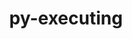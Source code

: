 ---
title: "py-executing"
layout: cache
categories: [package, develop]
meta: {"compilers": ["gcc@=11.1.0", "gcc@=11.4.0", "gcc@=9.4.0", "oneapi@=2024.2.1"], "num_specs": 44, "num_specs_by_stack": {"data-vis-sdk": 4, "e4s": 16, "e4s-neoverse-v2": 6, "e4s-neoverse_v1": 6, "e4s-oneapi": 9, "e4s-power": 3, "root": 44}, "oss": ["ubuntu20.04", "ubuntu22.04"], "platforms": ["linux"], "stacks": ["data-vis-sdk", "e4s", "e4s-neoverse-v2", "e4s-neoverse_v1", "e4s-oneapi", "e4s-power", "root"], "targets": ["neoverse_v1", "neoverse_v2", "ppc64le", "x86_64_v3"], "versions": ["1.2.0", "2.1.0"]}
spec_details: [{"compiler": "gcc@=11.1.0", "hash": "3nhskyfgs5uv3nnihuxx2gcwdaq77nii", "os": "ubuntu20.04", "platform": "linux", "size": "-", "stacks": ["data-vis-sdk", "root"], "tarball": "https://binaries.spack.io/develop/build_cache/linux-ubuntu20.04-x86_64_v3/gcc-11.1.0/py-executing-2.1.0/linux-ubuntu20.04-x86_64_v3-gcc-11.1.0-py-executing-2.1.0-3nhskyfgs5uv3nnihuxx2gcwdaq77nii.spack", "target": "x86_64_v3", "variants": ["build_system=python_pip"], "versions": ["2.1.0"]}, {"compiler": "gcc@=11.4.0", "hash": "6b5fuik5b5os6uw2rptneyefdi7uu3nv", "os": "ubuntu22.04", "platform": "linux", "size": "-", "stacks": ["e4s", "root"], "tarball": "https://binaries.spack.io/develop/build_cache/linux-ubuntu22.04-x86_64_v3/gcc-11.4.0/py-executing-2.1.0/linux-ubuntu22.04-x86_64_v3-gcc-11.4.0-py-executing-2.1.0-6b5fuik5b5os6uw2rptneyefdi7uu3nv.spack", "target": "x86_64_v3", "variants": ["build_system=python_pip"], "versions": ["2.1.0"]}, {"compiler": "gcc@=11.4.0", "hash": "6tjhbn5jbqfu2fz2rcnjuqpqfdn74vjq", "os": "ubuntu22.04", "platform": "linux", "size": "-", "stacks": ["e4s", "root"], "tarball": "https://binaries.spack.io/develop/build_cache/linux-ubuntu22.04-x86_64_v3/gcc-11.4.0/py-executing-2.1.0/linux-ubuntu22.04-x86_64_v3-gcc-11.4.0-py-executing-2.1.0-6tjhbn5jbqfu2fz2rcnjuqpqfdn74vjq.spack", "target": "x86_64_v3", "variants": ["build_system=python_pip"], "versions": ["2.1.0"]}, {"compiler": "gcc@=11.4.0", "hash": "7dgkfwof7c3flhytyrensmkukukhw5wx", "os": "ubuntu22.04", "platform": "linux", "size": "-", "stacks": ["e4s-neoverse-v2", "root"], "tarball": "https://binaries.spack.io/develop/build_cache/linux-ubuntu22.04-neoverse_v2/gcc-11.4.0/py-executing-2.1.0/linux-ubuntu22.04-neoverse_v2-gcc-11.4.0-py-executing-2.1.0-7dgkfwof7c3flhytyrensmkukukhw5wx.spack", "target": "neoverse_v2", "variants": ["build_system=python_pip"], "versions": ["2.1.0"]}, {"compiler": "gcc@=11.4.0", "hash": "7ibd2gd74ijvpjc26cmqjumlocqxx5oi", "os": "ubuntu22.04", "platform": "linux", "size": "-", "stacks": ["e4s-neoverse-v2", "root"], "tarball": "https://binaries.spack.io/develop/build_cache/linux-ubuntu22.04-neoverse_v2/gcc-11.4.0/py-executing-2.1.0/linux-ubuntu22.04-neoverse_v2-gcc-11.4.0-py-executing-2.1.0-7ibd2gd74ijvpjc26cmqjumlocqxx5oi.spack", "target": "neoverse_v2", "variants": ["build_system=python_pip"], "versions": ["2.1.0"]}, {"compiler": "gcc@=11.4.0", "hash": "7jftk7yvyut6b534x3b2ynvyv2aixayw", "os": "ubuntu22.04", "platform": "linux", "size": "-", "stacks": ["e4s", "root"], "tarball": "https://binaries.spack.io/develop/build_cache/linux-ubuntu22.04-x86_64_v3/gcc-11.4.0/py-executing-2.1.0/linux-ubuntu22.04-x86_64_v3-gcc-11.4.0-py-executing-2.1.0-7jftk7yvyut6b534x3b2ynvyv2aixayw.spack", "target": "x86_64_v3", "variants": ["build_system=python_pip"], "versions": ["2.1.0"]}, {"compiler": "oneapi@=2024.2.1", "hash": "7lb2qvslfvikftntu7iopqtnahxkopbn", "os": "ubuntu22.04", "platform": "linux", "size": "-", "stacks": ["e4s-oneapi", "root"], "tarball": "https://binaries.spack.io/develop/build_cache/linux-ubuntu22.04-x86_64_v3/oneapi-2024.2.1/py-executing-2.1.0/linux-ubuntu22.04-x86_64_v3-oneapi-2024.2.1-py-executing-2.1.0-7lb2qvslfvikftntu7iopqtnahxkopbn.spack", "target": "x86_64_v3", "variants": ["build_system=python_pip"], "versions": ["2.1.0"]}, {"compiler": "gcc@=11.1.0", "hash": "bdk3euahnbzckjy6rroyrvvyblxfuh74", "os": "ubuntu20.04", "platform": "linux", "size": "-", "stacks": ["data-vis-sdk", "root"], "tarball": "https://binaries.spack.io/develop/build_cache/linux-ubuntu20.04-x86_64_v3/gcc-11.1.0/py-executing-2.1.0/linux-ubuntu20.04-x86_64_v3-gcc-11.1.0-py-executing-2.1.0-bdk3euahnbzckjy6rroyrvvyblxfuh74.spack", "target": "x86_64_v3", "variants": ["build_system=python_pip"], "versions": ["2.1.0"]}, {"compiler": "gcc@=11.4.0", "hash": "cscrmzswrd62zcsl42rqrsla4uyg5rk7", "os": "ubuntu22.04", "platform": "linux", "size": "-", "stacks": ["e4s", "root"], "tarball": "https://binaries.spack.io/develop/build_cache/linux-ubuntu22.04-x86_64_v3/gcc-11.4.0/py-executing-2.1.0/linux-ubuntu22.04-x86_64_v3-gcc-11.4.0-py-executing-2.1.0-cscrmzswrd62zcsl42rqrsla4uyg5rk7.spack", "target": "x86_64_v3", "variants": ["build_system=python_pip"], "versions": ["2.1.0"]}, {"compiler": "gcc@=11.4.0", "hash": "fphs7jxdab2sda5mfxcvmnlja236qjri", "os": "ubuntu22.04", "platform": "linux", "size": "-", "stacks": ["e4s-neoverse_v1", "root"], "tarball": "https://binaries.spack.io/develop/build_cache/linux-ubuntu22.04-neoverse_v1/gcc-11.4.0/py-executing-1.2.0/linux-ubuntu22.04-neoverse_v1-gcc-11.4.0-py-executing-1.2.0-fphs7jxdab2sda5mfxcvmnlja236qjri.spack", "target": "neoverse_v1", "variants": ["build_system=python_pip"], "versions": ["1.2.0"]}, {"compiler": "oneapi@=2024.2.1", "hash": "g3ipsbcdpso5df3zymkr5b2betq4uxkk", "os": "ubuntu22.04", "platform": "linux", "size": "-", "stacks": ["e4s-oneapi", "root"], "tarball": "https://binaries.spack.io/develop/build_cache/linux-ubuntu22.04-x86_64_v3/oneapi-2024.2.1/py-executing-2.1.0/linux-ubuntu22.04-x86_64_v3-oneapi-2024.2.1-py-executing-2.1.0-g3ipsbcdpso5df3zymkr5b2betq4uxkk.spack", "target": "x86_64_v3", "variants": ["build_system=python_pip"], "versions": ["2.1.0"]}, {"compiler": "gcc@=11.4.0", "hash": "hdroqvptwwjqyauazgfbthw6n3232rwo", "os": "ubuntu22.04", "platform": "linux", "size": "-", "stacks": ["e4s-neoverse-v2", "root"], "tarball": "https://binaries.spack.io/develop/build_cache/linux-ubuntu22.04-neoverse_v2/gcc-11.4.0/py-executing-2.1.0/linux-ubuntu22.04-neoverse_v2-gcc-11.4.0-py-executing-2.1.0-hdroqvptwwjqyauazgfbthw6n3232rwo.spack", "target": "neoverse_v2", "variants": ["build_system=python_pip"], "versions": ["2.1.0"]}, {"compiler": "gcc@=11.4.0", "hash": "hzrzlnt6uo2x626f2gpefic4pzyblbfe", "os": "ubuntu22.04", "platform": "linux", "size": "-", "stacks": ["e4s-neoverse_v1", "root"], "tarball": "https://binaries.spack.io/develop/build_cache/linux-ubuntu22.04-neoverse_v1/gcc-11.4.0/py-executing-1.2.0/linux-ubuntu22.04-neoverse_v1-gcc-11.4.0-py-executing-1.2.0-hzrzlnt6uo2x626f2gpefic4pzyblbfe.spack", "target": "neoverse_v1", "variants": ["build_system=python_pip"], "versions": ["1.2.0"]}, {"compiler": "gcc@=11.4.0", "hash": "imadwdhlt3ezqulbldz7fztx445pgirk", "os": "ubuntu22.04", "platform": "linux", "size": "-", "stacks": ["e4s", "root"], "tarball": "https://binaries.spack.io/develop/build_cache/linux-ubuntu22.04-x86_64_v3/gcc-11.4.0/py-executing-2.1.0/linux-ubuntu22.04-x86_64_v3-gcc-11.4.0-py-executing-2.1.0-imadwdhlt3ezqulbldz7fztx445pgirk.spack", "target": "x86_64_v3", "variants": ["build_system=python_pip"], "versions": ["2.1.0"]}, {"compiler": "gcc@=11.4.0", "hash": "jd4mensnoyn7xu2rxz4v5v6yv2af6wlh", "os": "ubuntu22.04", "platform": "linux", "size": "-", "stacks": ["e4s", "root"], "tarball": "https://binaries.spack.io/develop/build_cache/linux-ubuntu22.04-x86_64_v3/gcc-11.4.0/py-executing-2.1.0/linux-ubuntu22.04-x86_64_v3-gcc-11.4.0-py-executing-2.1.0-jd4mensnoyn7xu2rxz4v5v6yv2af6wlh.spack", "target": "x86_64_v3", "variants": ["build_system=python_pip"], "versions": ["2.1.0"]}, {"compiler": "gcc@=11.1.0", "hash": "jyuk5z2nulndg73pas43om4zjt6mi7nj", "os": "ubuntu20.04", "platform": "linux", "size": "-", "stacks": ["data-vis-sdk", "root"], "tarball": "https://binaries.spack.io/develop/build_cache/linux-ubuntu20.04-x86_64_v3/gcc-11.1.0/py-executing-2.1.0/linux-ubuntu20.04-x86_64_v3-gcc-11.1.0-py-executing-2.1.0-jyuk5z2nulndg73pas43om4zjt6mi7nj.spack", "target": "x86_64_v3", "variants": ["build_system=python_pip"], "versions": ["2.1.0"]}, {"compiler": "gcc@=11.4.0", "hash": "krt326stn6yxs75qlgibhe4djbloi7gb", "os": "ubuntu22.04", "platform": "linux", "size": "-", "stacks": ["e4s", "root"], "tarball": "https://binaries.spack.io/develop/build_cache/linux-ubuntu22.04-x86_64_v3/gcc-11.4.0/py-executing-2.1.0/linux-ubuntu22.04-x86_64_v3-gcc-11.4.0-py-executing-2.1.0-krt326stn6yxs75qlgibhe4djbloi7gb.spack", "target": "x86_64_v3", "variants": ["build_system=python_pip"], "versions": ["2.1.0"]}, {"compiler": "gcc@=11.4.0", "hash": "l2xofvhh7s53i66vn4oflmnkuohl5hgz", "os": "ubuntu22.04", "platform": "linux", "size": "-", "stacks": ["e4s", "root"], "tarball": "https://binaries.spack.io/develop/build_cache/linux-ubuntu22.04-x86_64_v3/gcc-11.4.0/py-executing-2.1.0/linux-ubuntu22.04-x86_64_v3-gcc-11.4.0-py-executing-2.1.0-l2xofvhh7s53i66vn4oflmnkuohl5hgz.spack", "target": "x86_64_v3", "variants": ["build_system=python_pip"], "versions": ["2.1.0"]}, {"compiler": "gcc@=11.4.0", "hash": "ltg6yinfb5ucqwd2kyufzvi6rqc45rq3", "os": "ubuntu22.04", "platform": "linux", "size": "-", "stacks": ["e4s", "root"], "tarball": "https://binaries.spack.io/develop/build_cache/linux-ubuntu22.04-x86_64_v3/gcc-11.4.0/py-executing-2.1.0/linux-ubuntu22.04-x86_64_v3-gcc-11.4.0-py-executing-2.1.0-ltg6yinfb5ucqwd2kyufzvi6rqc45rq3.spack", "target": "x86_64_v3", "variants": ["build_system=python_pip"], "versions": ["2.1.0"]}, {"compiler": "oneapi@=2024.2.1", "hash": "mjf267u4e6dj2wjqdt6xc6rirawiufej", "os": "ubuntu22.04", "platform": "linux", "size": "-", "stacks": ["e4s-oneapi", "root"], "tarball": "https://binaries.spack.io/develop/build_cache/linux-ubuntu22.04-x86_64_v3/oneapi-2024.2.1/py-executing-2.1.0/linux-ubuntu22.04-x86_64_v3-oneapi-2024.2.1-py-executing-2.1.0-mjf267u4e6dj2wjqdt6xc6rirawiufej.spack", "target": "x86_64_v3", "variants": ["build_system=python_pip"], "versions": ["2.1.0"]}, {"compiler": "gcc@=11.4.0", "hash": "oiakwgqtchc6ojuorjqg2wiryh5rdiwc", "os": "ubuntu22.04", "platform": "linux", "size": "-", "stacks": ["e4s-neoverse-v2", "root"], "tarball": "https://binaries.spack.io/develop/build_cache/linux-ubuntu22.04-neoverse_v2/gcc-11.4.0/py-executing-2.1.0/linux-ubuntu22.04-neoverse_v2-gcc-11.4.0-py-executing-2.1.0-oiakwgqtchc6ojuorjqg2wiryh5rdiwc.spack", "target": "neoverse_v2", "variants": ["build_system=python_pip"], "versions": ["2.1.0"]}, {"compiler": "gcc@=11.4.0", "hash": "oj5amvtjytdtf6oz3jasazseye4e2q5w", "os": "ubuntu22.04", "platform": "linux", "size": "-", "stacks": ["e4s", "root"], "tarball": "https://binaries.spack.io/develop/build_cache/linux-ubuntu22.04-x86_64_v3/gcc-11.4.0/py-executing-2.1.0/linux-ubuntu22.04-x86_64_v3-gcc-11.4.0-py-executing-2.1.0-oj5amvtjytdtf6oz3jasazseye4e2q5w.spack", "target": "x86_64_v3", "variants": ["build_system=python_pip"], "versions": ["2.1.0"]}, {"compiler": "oneapi@=2024.2.1", "hash": "q4yytcc6lma3kvkiomm6l2fy7ll2dclq", "os": "ubuntu22.04", "platform": "linux", "size": "-", "stacks": ["e4s-oneapi", "root"], "tarball": "https://binaries.spack.io/develop/build_cache/linux-ubuntu22.04-x86_64_v3/oneapi-2024.2.1/py-executing-2.1.0/linux-ubuntu22.04-x86_64_v3-oneapi-2024.2.1-py-executing-2.1.0-q4yytcc6lma3kvkiomm6l2fy7ll2dclq.spack", "target": "x86_64_v3", "variants": ["build_system=python_pip"], "versions": ["2.1.0"]}, {"compiler": "gcc@=11.4.0", "hash": "q7l2ldd6eylhr3rryowdcavr2vmqwysr", "os": "ubuntu22.04", "platform": "linux", "size": "-", "stacks": ["e4s-neoverse-v2", "root"], "tarball": "https://binaries.spack.io/develop/build_cache/linux-ubuntu22.04-neoverse_v2/gcc-11.4.0/py-executing-2.1.0/linux-ubuntu22.04-neoverse_v2-gcc-11.4.0-py-executing-2.1.0-q7l2ldd6eylhr3rryowdcavr2vmqwysr.spack", "target": "neoverse_v2", "variants": ["build_system=python_pip"], "versions": ["2.1.0"]}, {"compiler": "gcc@=11.4.0", "hash": "qcn6buaklprr6j4i3lbl6dkcgyab5mmt", "os": "ubuntu22.04", "platform": "linux", "size": "-", "stacks": ["e4s-neoverse_v1", "root"], "tarball": "https://binaries.spack.io/develop/build_cache/linux-ubuntu22.04-neoverse_v1/gcc-11.4.0/py-executing-1.2.0/linux-ubuntu22.04-neoverse_v1-gcc-11.4.0-py-executing-1.2.0-qcn6buaklprr6j4i3lbl6dkcgyab5mmt.spack", "target": "neoverse_v1", "variants": ["build_system=python_pip"], "versions": ["1.2.0"]}, {"compiler": "gcc@=11.4.0", "hash": "s6cypedj25yxpqephp2uecd2vkuxvrdc", "os": "ubuntu22.04", "platform": "linux", "size": "-", "stacks": ["e4s", "root"], "tarball": "https://binaries.spack.io/develop/build_cache/linux-ubuntu22.04-x86_64_v3/gcc-11.4.0/py-executing-2.1.0/linux-ubuntu22.04-x86_64_v3-gcc-11.4.0-py-executing-2.1.0-s6cypedj25yxpqephp2uecd2vkuxvrdc.spack", "target": "x86_64_v3", "variants": ["build_system=python_pip"], "versions": ["2.1.0"]}, {"compiler": "oneapi@=2024.2.1", "hash": "tnvyflw7godh7gq3ewjf67p7hyaexbcy", "os": "ubuntu22.04", "platform": "linux", "size": "-", "stacks": ["e4s-oneapi", "root"], "tarball": "https://binaries.spack.io/develop/build_cache/linux-ubuntu22.04-x86_64_v3/oneapi-2024.2.1/py-executing-2.1.0/linux-ubuntu22.04-x86_64_v3-oneapi-2024.2.1-py-executing-2.1.0-tnvyflw7godh7gq3ewjf67p7hyaexbcy.spack", "target": "x86_64_v3", "variants": ["build_system=python_pip"], "versions": ["2.1.0"]}, {"compiler": "gcc@=11.4.0", "hash": "v6rrda5lbc53bldj34dbmrtwyepz7hwx", "os": "ubuntu22.04", "platform": "linux", "size": "-", "stacks": ["e4s-neoverse-v2", "root"], "tarball": "https://binaries.spack.io/develop/build_cache/linux-ubuntu22.04-neoverse_v2/gcc-11.4.0/py-executing-2.1.0/linux-ubuntu22.04-neoverse_v2-gcc-11.4.0-py-executing-2.1.0-v6rrda5lbc53bldj34dbmrtwyepz7hwx.spack", "target": "neoverse_v2", "variants": ["build_system=python_pip"], "versions": ["2.1.0"]}, {"compiler": "gcc@=9.4.0", "hash": "vglijnqhkoctt3whzggn5ak3egt43dsn", "os": "ubuntu20.04", "platform": "linux", "size": "-", "stacks": ["e4s-power", "root"], "tarball": "https://binaries.spack.io/develop/build_cache/linux-ubuntu20.04-ppc64le/gcc-9.4.0/py-executing-2.1.0/linux-ubuntu20.04-ppc64le-gcc-9.4.0-py-executing-2.1.0-vglijnqhkoctt3whzggn5ak3egt43dsn.spack", "target": "ppc64le", "variants": ["build_system=python_pip"], "versions": ["2.1.0"]}, {"compiler": "gcc@=11.4.0", "hash": "vjv3allnvhx2y5rch6sm37fi6owrchhr", "os": "ubuntu22.04", "platform": "linux", "size": "-", "stacks": ["e4s-neoverse_v1", "root"], "tarball": "https://binaries.spack.io/develop/build_cache/linux-ubuntu22.04-neoverse_v1/gcc-11.4.0/py-executing-1.2.0/linux-ubuntu22.04-neoverse_v1-gcc-11.4.0-py-executing-1.2.0-vjv3allnvhx2y5rch6sm37fi6owrchhr.spack", "target": "neoverse_v1", "variants": ["build_system=python_pip"], "versions": ["1.2.0"]}, {"compiler": "oneapi@=2024.2.1", "hash": "vjwr7vso3jhgedvlitv74ubolzecvvhy", "os": "ubuntu22.04", "platform": "linux", "size": "-", "stacks": ["e4s-oneapi", "root"], "tarball": "https://binaries.spack.io/develop/build_cache/linux-ubuntu22.04-x86_64_v3/oneapi-2024.2.1/py-executing-2.1.0/linux-ubuntu22.04-x86_64_v3-oneapi-2024.2.1-py-executing-2.1.0-vjwr7vso3jhgedvlitv74ubolzecvvhy.spack", "target": "x86_64_v3", "variants": ["build_system=python_pip"], "versions": ["2.1.0"]}, {"compiler": "gcc@=11.4.0", "hash": "vwcprztmg6lnkc6exvzgxmvzlim6wdhu", "os": "ubuntu22.04", "platform": "linux", "size": "-", "stacks": ["e4s", "root"], "tarball": "https://binaries.spack.io/develop/build_cache/linux-ubuntu22.04-x86_64_v3/gcc-11.4.0/py-executing-2.1.0/linux-ubuntu22.04-x86_64_v3-gcc-11.4.0-py-executing-2.1.0-vwcprztmg6lnkc6exvzgxmvzlim6wdhu.spack", "target": "x86_64_v3", "variants": ["build_system=python_pip"], "versions": ["2.1.0"]}, {"compiler": "oneapi@=2024.2.1", "hash": "wbnhagegzylfy64twiraf7afw7ffemqj", "os": "ubuntu22.04", "platform": "linux", "size": "-", "stacks": ["e4s-oneapi", "root"], "tarball": "https://binaries.spack.io/develop/build_cache/linux-ubuntu22.04-x86_64_v3/oneapi-2024.2.1/py-executing-2.1.0/linux-ubuntu22.04-x86_64_v3-oneapi-2024.2.1-py-executing-2.1.0-wbnhagegzylfy64twiraf7afw7ffemqj.spack", "target": "x86_64_v3", "variants": ["build_system=python_pip"], "versions": ["2.1.0"]}, {"compiler": "gcc@=11.4.0", "hash": "wjaixeklyzwmqelc5v6a653f7gznofzs", "os": "ubuntu22.04", "platform": "linux", "size": "-", "stacks": ["e4s-neoverse_v1", "root"], "tarball": "https://binaries.spack.io/develop/build_cache/linux-ubuntu22.04-neoverse_v1/gcc-11.4.0/py-executing-1.2.0/linux-ubuntu22.04-neoverse_v1-gcc-11.4.0-py-executing-1.2.0-wjaixeklyzwmqelc5v6a653f7gznofzs.spack", "target": "neoverse_v1", "variants": ["build_system=python_pip"], "versions": ["1.2.0"]}, {"compiler": "gcc@=11.4.0", "hash": "wwaleeystfau7km4nvjppvilyqmdlrfs", "os": "ubuntu22.04", "platform": "linux", "size": "-", "stacks": ["e4s", "root"], "tarball": "https://binaries.spack.io/develop/build_cache/linux-ubuntu22.04-x86_64_v3/gcc-11.4.0/py-executing-2.1.0/linux-ubuntu22.04-x86_64_v3-gcc-11.4.0-py-executing-2.1.0-wwaleeystfau7km4nvjppvilyqmdlrfs.spack", "target": "x86_64_v3", "variants": ["build_system=python_pip"], "versions": ["2.1.0"]}, {"compiler": "gcc@=11.1.0", "hash": "xdi5nsidxaiph6pdsukdehwadpxfyrl6", "os": "ubuntu20.04", "platform": "linux", "size": "-", "stacks": ["data-vis-sdk", "root"], "tarball": "https://binaries.spack.io/develop/build_cache/linux-ubuntu20.04-x86_64_v3/gcc-11.1.0/py-executing-2.1.0/linux-ubuntu20.04-x86_64_v3-gcc-11.1.0-py-executing-2.1.0-xdi5nsidxaiph6pdsukdehwadpxfyrl6.spack", "target": "x86_64_v3", "variants": ["build_system=python_pip"], "versions": ["2.1.0"]}, {"compiler": "gcc@=11.4.0", "hash": "xoz3uqwzwqzdyvemrus6hkw3durtuodi", "os": "ubuntu22.04", "platform": "linux", "size": "-", "stacks": ["e4s", "root"], "tarball": "https://binaries.spack.io/develop/build_cache/linux-ubuntu22.04-x86_64_v3/gcc-11.4.0/py-executing-2.1.0/linux-ubuntu22.04-x86_64_v3-gcc-11.4.0-py-executing-2.1.0-xoz3uqwzwqzdyvemrus6hkw3durtuodi.spack", "target": "x86_64_v3", "variants": ["build_system=python_pip"], "versions": ["2.1.0"]}, {"compiler": "gcc@=11.4.0", "hash": "ylktglv6euqx2c2xiqqrtzizhxzsbfm3", "os": "ubuntu22.04", "platform": "linux", "size": "-", "stacks": ["e4s", "root"], "tarball": "https://binaries.spack.io/develop/build_cache/linux-ubuntu22.04-x86_64_v3/gcc-11.4.0/py-executing-2.1.0/linux-ubuntu22.04-x86_64_v3-gcc-11.4.0-py-executing-2.1.0-ylktglv6euqx2c2xiqqrtzizhxzsbfm3.spack", "target": "x86_64_v3", "variants": ["build_system=python_pip"], "versions": ["2.1.0"]}, {"compiler": "gcc@=11.4.0", "hash": "z6fuyuwcdlg5pvp6vkoe7egxgrkisukm", "os": "ubuntu22.04", "platform": "linux", "size": "-", "stacks": ["e4s", "root"], "tarball": "https://binaries.spack.io/develop/build_cache/linux-ubuntu22.04-x86_64_v3/gcc-11.4.0/py-executing-2.1.0/linux-ubuntu22.04-x86_64_v3-gcc-11.4.0-py-executing-2.1.0-z6fuyuwcdlg5pvp6vkoe7egxgrkisukm.spack", "target": "x86_64_v3", "variants": ["build_system=python_pip"], "versions": ["2.1.0"]}, {"compiler": "gcc@=9.4.0", "hash": "zfdpxockj3drcpbhv5cssyszlphzk4e4", "os": "ubuntu20.04", "platform": "linux", "size": "-", "stacks": ["e4s-power", "root"], "tarball": "https://binaries.spack.io/develop/build_cache/linux-ubuntu20.04-ppc64le/gcc-9.4.0/py-executing-2.1.0/linux-ubuntu20.04-ppc64le-gcc-9.4.0-py-executing-2.1.0-zfdpxockj3drcpbhv5cssyszlphzk4e4.spack", "target": "ppc64le", "variants": ["build_system=python_pip"], "versions": ["2.1.0"]}, {"compiler": "gcc@=9.4.0", "hash": "zgck6qpec4jfmtp3xyfmyjmfxopd36je", "os": "ubuntu20.04", "platform": "linux", "size": "-", "stacks": ["e4s-power", "root"], "tarball": "https://binaries.spack.io/develop/build_cache/linux-ubuntu20.04-ppc64le/gcc-9.4.0/py-executing-2.1.0/linux-ubuntu20.04-ppc64le-gcc-9.4.0-py-executing-2.1.0-zgck6qpec4jfmtp3xyfmyjmfxopd36je.spack", "target": "ppc64le", "variants": ["build_system=python_pip"], "versions": ["2.1.0"]}, {"compiler": "oneapi@=2024.2.1", "hash": "zphzneczimjf5ilsptrzi32m42krjfrn", "os": "ubuntu22.04", "platform": "linux", "size": "-", "stacks": ["e4s-oneapi", "root"], "tarball": "https://binaries.spack.io/develop/build_cache/linux-ubuntu22.04-x86_64_v3/oneapi-2024.2.1/py-executing-2.1.0/linux-ubuntu22.04-x86_64_v3-oneapi-2024.2.1-py-executing-2.1.0-zphzneczimjf5ilsptrzi32m42krjfrn.spack", "target": "x86_64_v3", "variants": ["build_system=python_pip"], "versions": ["2.1.0"]}, {"compiler": "gcc@=11.4.0", "hash": "zyp6yzfhjaquu2vqmskxm37xy3en7jst", "os": "ubuntu22.04", "platform": "linux", "size": "-", "stacks": ["e4s-neoverse_v1", "root"], "tarball": "https://binaries.spack.io/develop/build_cache/linux-ubuntu22.04-neoverse_v1/gcc-11.4.0/py-executing-1.2.0/linux-ubuntu22.04-neoverse_v1-gcc-11.4.0-py-executing-1.2.0-zyp6yzfhjaquu2vqmskxm37xy3en7jst.spack", "target": "neoverse_v1", "variants": ["build_system=python_pip"], "versions": ["1.2.0"]}, {"compiler": "oneapi@=2024.2.1", "hash": "zzarqd5b5emqhmwvngg5gvjtnrzvm7d4", "os": "ubuntu22.04", "platform": "linux", "size": "-", "stacks": ["e4s-oneapi", "root"], "tarball": "https://binaries.spack.io/develop/build_cache/linux-ubuntu22.04-x86_64_v3/oneapi-2024.2.1/py-executing-2.1.0/linux-ubuntu22.04-x86_64_v3-oneapi-2024.2.1-py-executing-2.1.0-zzarqd5b5emqhmwvngg5gvjtnrzvm7d4.spack", "target": "x86_64_v3", "variants": ["build_system=python_pip"], "versions": ["2.1.0"]}]
---